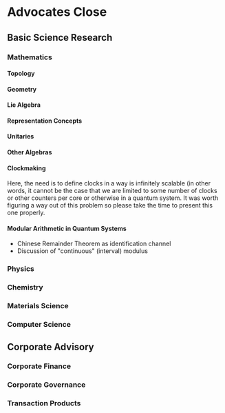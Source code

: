 # Advocates Close 

## Basic Science Research

### Mathematics

#### Topology

#### Geometry 

#### Lie Algebra

#### Representation Concepts

#### Unitaries

#### Other Algebras

#### Clockmaking 
Here, the need is to define clocks in a way is infinitely scalable (in other words, it cannot be the case that we are limited to some number of clocks or other counters per core or otherwise in a quantum system. It was worth figuring a way out of this problem so please take the time to present this one properly.

#### Modular Arithmetic in Quantum Systems 

- Chinese Remainder Theorem as identification channel
- Discussion of "continuous" (interval) modulus



### Physics

### Chemistry

### Materials Science

### Computer Science

## Corporate Advisory


### Corporate Finance

### Corporate Governance

### Transaction Products

